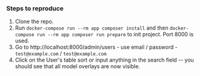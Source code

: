 ### Steps to reproduce

1. Clone the repo.
0. Run `docker-compose run --rm app composer install` and then `docker-compose run --rm app composer run prepare` to init project. Port 8000 is used.
0. Go to http://localhost:8000/admin/users - use email / password - `test@example.com` / `test@example.com`
0. Click on the User's table sort or input anything in the search field -- you should see that all model overlays are now visible. 

